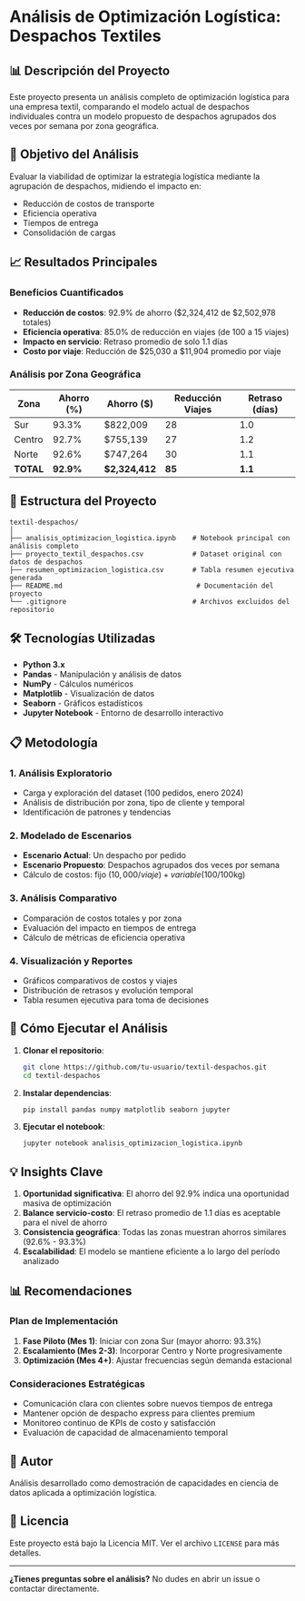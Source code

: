 # Análisis de Optimización Logística: Despachos Textiles

## 📊 Descripción del Proyecto

Este proyecto presenta un análisis completo de optimización logística para una empresa textil, comparando el modelo actual de despachos individuales contra un modelo propuesto de despachos agrupados dos veces por semana por zona geográfica.

## 🎯 Objetivo del Análisis

Evaluar la viabilidad de optimizar la estrategia logística mediante la agrupación de despachos, midiendo el impacto en:
- Reducción de costos de transporte
- Eficiencia operativa
- Tiempos de entrega
- Consolidación de cargas

## 📈 Resultados Principales

### Beneficios Cuantificados
- **Reducción de costos**: 92.9% de ahorro ($2,324,412 de $2,502,978 totales)
- **Eficiencia operativa**: 85.0% de reducción en viajes (de 100 a 15 viajes)
- **Impacto en servicio**: Retraso promedio de solo 1.1 días
- **Costo por viaje**: Reducción de $25,030 a $11,904 promedio por viaje

### Análisis por Zona Geográfica
| Zona | Ahorro (%) | Ahorro ($) | Reducción Viajes | Retraso (días) |
|------|------------|------------|------------------|----------------|
| Sur | 93.3% | $822,009 | 28 | 1.0 |
| Centro | 92.7% | $755,139 | 27 | 1.2 |
| Norte | 92.6% | $747,264 | 30 | 1.1 |
| **TOTAL** | **92.9%** | **$2,324,412** | **85** | **1.1** |

## 📁 Estructura del Proyecto

```
textil-despachos/
│
├── analisis_optimizacion_logistica.ipynb    # Notebook principal con análisis completo
├── proyecto_textil_despachos.csv            # Dataset original con datos de despachos
├── resumen_optimizacion_logistica.csv       # Tabla resumen ejecutiva generada
├── README.md                                 # Documentación del proyecto
└── .gitignore                               # Archivos excluidos del repositorio
```

## 🛠️ Tecnologías Utilizadas

- **Python 3.x**
- **Pandas** - Manipulación y análisis de datos
- **NumPy** - Cálculos numéricos
- **Matplotlib** - Visualización de datos
- **Seaborn** - Gráficos estadísticos
- **Jupyter Notebook** - Entorno de desarrollo interactivo

## 📋 Metodología

### 1. Análisis Exploratorio
- Carga y exploración del dataset (100 pedidos, enero 2024)
- Análisis de distribución por zona, tipo de cliente y temporal
- Identificación de patrones y tendencias

### 2. Modelado de Escenarios
- **Escenario Actual**: Un despacho por pedido
- **Escenario Propuesto**: Despachos agrupados dos veces por semana
- Cálculo de costos: fijo ($10,000/viaje) + variable ($100/100kg)

### 3. Análisis Comparativo
- Comparación de costos totales y por zona
- Evaluación del impacto en tiempos de entrega
- Cálculo de métricas de eficiencia operativa

### 4. Visualización y Reportes
- Gráficos comparativos de costos y viajes
- Distribución de retrasos y evolución temporal
- Tabla resumen ejecutiva para toma de decisiones

## 🚀 Cómo Ejecutar el Análisis

1. **Clonar el repositorio**:
   ```bash
   git clone https://github.com/tu-usuario/textil-despachos.git
   cd textil-despachos
   ```

2. **Instalar dependencias**:
   ```bash
   pip install pandas numpy matplotlib seaborn jupyter
   ```

3. **Ejecutar el notebook**:
   ```bash
   jupyter notebook analisis_optimizacion_logistica.ipynb
   ```

## 💡 Insights Clave

1. **Oportunidad significativa**: El ahorro del 92.9% indica una oportunidad masiva de optimización
2. **Balance servicio-costo**: El retraso promedio de 1.1 días es aceptable para el nivel de ahorro
3. **Consistencia geográfica**: Todas las zonas muestran ahorros similares (92.6% - 93.3%)
4. **Escalabilidad**: El modelo se mantiene eficiente a lo largo del período analizado

## 📊 Recomendaciones

### Plan de Implementación
1. **Fase Piloto (Mes 1)**: Iniciar con zona Sur (mayor ahorro: 93.3%)
2. **Escalamiento (Mes 2-3)**: Incorporar Centro y Norte progresivamente
3. **Optimización (Mes 4+)**: Ajustar frecuencias según demanda estacional

### Consideraciones Estratégicas
- Comunicación clara con clientes sobre nuevos tiempos de entrega
- Mantener opción de despacho express para clientes premium
- Monitoreo continuo de KPIs de costo y satisfacción
- Evaluación de capacidad de almacenamiento temporal

## 👤 Autor

Análisis desarrollado como demostración de capacidades en ciencia de datos aplicada a optimización logística.

## 📄 Licencia

Este proyecto está bajo la Licencia MIT. Ver el archivo `LICENSE` para más detalles.

---

**¿Tienes preguntas sobre el análisis?** No dudes en abrir un issue o contactar directamente.